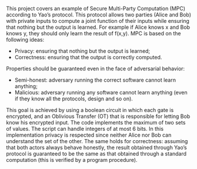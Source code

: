 This project covers an example of Secure Multi-Party Computation (MPC) according to Yao’s protocol. This protocol allows two parties (Alice and Bob) with private inputs
to compute a joint function of their inputs while ensuring that nothing but the output is learned. For example if Alice knows x and Bob knows y, they should only learn the
result of f(x,y). MPC is based on the following ideas:

- Privacy: ensuring that nothing but the output is learned;
- Correctness: ensuring that the output is correctly computed.

Properties should be guaranteed even in the face of adversarial behavior:

- Semi-honest: adversary running the correct software cannot learn anything;
- Malicious: adversary running any software cannot learn anything (even if they know all the protocols, design and so on).

This goal is achieved by using a boolean circuit in which each gate is encrypted, and an Oblivious Transfer (OT) that is responsible for letting Bob know his encrypted input.
The code implements the maximum of two sets of values. The script can handle integers of at most 6 bits. In this implementation privacy is respected since neither Alice nor Bob can 
understand the set of the other. The same holds for correctness: assuming that both actors always behave honestly, the result obtained through Yao’s protocol is guaranteed to be 
the same as that obtained through a standard computation (this is verified by a program procedure).
